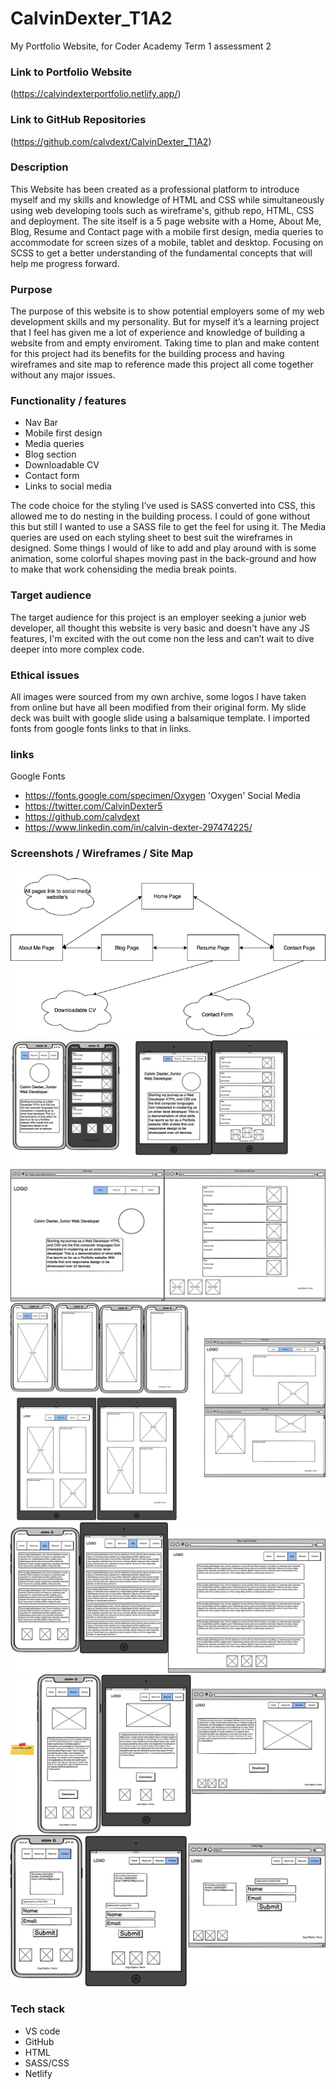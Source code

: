 # CalvinDexter_T1A2
My Portfolio Website, for Coder Academy Term 1 assessment 2
### Link to Portfolio Website
(https://calvindexterportfolio.netlify.app/)

### Link to GitHub Repositories
(https://github.com/calvdext/CalvinDexter_T1A2)

### Description 
This Website has been created as a professional platform to introduce myself and my skills and knowledge of HTML and CSS while simultaneously using web developing tools such as wireframe's, github repo, HTML, CSS and deployment. The site itself is a 5 page website with a Home, About Me, Blog, Resume and Contact page with a mobile first design, media queries to accommodate for screen sizes of a mobile, tablet and desktop. Focusing on SCSS to get a better understanding of the fundamental concepts that will help me progress forward.
### Purpose
The purpose of this website is to show potential employers some of my web development skills and my personality. But for myself it’s a learning project that I feel has given me a lot of experience and knowledge of building a website from and empty enviroment. Taking time to plan and make content for this project had its benefits for the building process and having wireframes and site map to reference made this project all come together without any major issues. 

### Functionality / features
- Nav Bar
- Mobile first design 
- Media queries
- Blog section
- Downloadable CV
- Contact form 
- Links to social media 

The code choice for the styling I’ve used is SASS converted into CSS, this allowed me to do nesting in the building process. I could of gone without this but still I wanted to use a SASS file to get the feel for using it. The Media queries are used on each styling sheet to best suit the wireframes in designed. Some things I would of like to add and play around with is some animation, some colorful shapes moving past in the back-ground and how to make that work cohensiding the media break points. 
### Target audience
The target audience for this project is an employer seeking a junior web developer, all thought this website is very basic and doesn't have any JS features, I'm excited with the out come non the less and can’t wait to dive deeper into more complex code.

### Ethical issues 
All images were sourced from my own archive, some logos I have taken from online but have all been modified from their original form. My slide deck was built with google slide using a balsamique template. I imported fonts from google fonts links to that in links. 
### links
Google Fonts
- https://fonts.google.com/specimen/Oxygen 'Oxygen'
Social Media 
- https://twitter.com/CalvinDexter5
- https://github.com/calvdext
- https://www.linkedin.com/in/calvin-dexter-297474225/
### Screenshots / Wireframes / Site Map
![Site Map](docs/sitemap/Portfolio-Sitemap.png)
![Home](docs/wireframes/HomePage.png)
![About Me](docs/wireframes/AboutMe.png)
![Blog](docs/Wireframes/BlogPage.png)
![Resume](docs/wireframes/ResumePage.png)
![Contact](docs/wireframes/ContactPage.png)

### Tech stack 
- VS code 
- GitHub
- HTML
- SASS/CSS
- Netlify